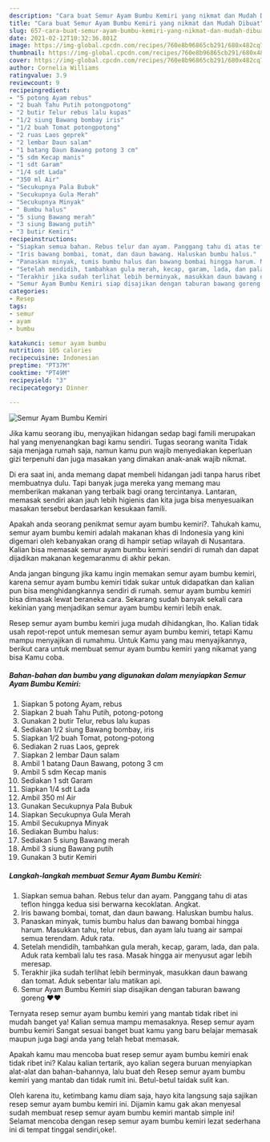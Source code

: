 ```yaml
---
description: "Cara buat Semur Ayam Bumbu Kemiri yang nikmat dan Mudah Dibuat"
title: "Cara buat Semur Ayam Bumbu Kemiri yang nikmat dan Mudah Dibuat"
slug: 657-cara-buat-semur-ayam-bumbu-kemiri-yang-nikmat-dan-mudah-dibuat
date: 2021-02-12T10:32:36.801Z
image: https://img-global.cpcdn.com/recipes/760e8b96865cb291/680x482cq70/semur-ayam-bumbu-kemiri-foto-resep-utama.jpg
thumbnail: https://img-global.cpcdn.com/recipes/760e8b96865cb291/680x482cq70/semur-ayam-bumbu-kemiri-foto-resep-utama.jpg
cover: https://img-global.cpcdn.com/recipes/760e8b96865cb291/680x482cq70/semur-ayam-bumbu-kemiri-foto-resep-utama.jpg
author: Cornelia Williams
ratingvalue: 3.9
reviewcount: 9
recipeingredient:
- "5 potong Ayam rebus"
- "2 buah Tahu Putih potongpotong"
- "2 butir Telur rebus lalu kupas"
- "1/2 siung Bawang bombay iris"
- "1/2 buah Tomat potongpotong"
- "2 ruas Laos geprek"
- "2 lembar Daun salam"
- "1 batang Daun Bawang potong 3 cm"
- "5 sdm Kecap manis"
- "1 sdt Garam"
- "1/4 sdt Lada"
- "350 ml Air"
- "Secukupnya Pala Bubuk"
- "Secukupnya Gula Merah"
- "Secukupnya Minyak"
- " Bumbu halus"
- "5 siung Bawang merah"
- "3 siung Bawang putih"
- "3 butir Kemiri"
recipeinstructions:
- "Siapkan semua bahan. Rebus telur dan ayam. Panggang tahu di atas teflon hingga kedua sisi berwarna kecoklatan. Angkat."
- "Iris bawang bombai, tomat, dan daun bawang. Haluskan bumbu halus."
- "Panaskan minyak, tumis bumbu halus dan bawang bombai hingga harum. Masukkan tahu, telur rebus, dan ayam lalu tuang air sampai semua terendam. Aduk rata."
- "Setelah mendidih, tambahkan gula merah, kecap, garam, lada, dan pala. Aduk rata kembali lalu tes rasa. Masak hingga air menyusut agar lebih meresap."
- "Terakhir jika sudah terlihat lebih berminyak, masukkan daun bawang dan tomat. Aduk sebentar lalu matikan api."
- "Semur Ayam Bumbu Kemiri siap disajikan dengan taburan bawang goreng ♥️♥️"
categories:
- Resep
tags:
- semur
- ayam
- bumbu

katakunci: semur ayam bumbu 
nutrition: 105 calories
recipecuisine: Indonesian
preptime: "PT37M"
cooktime: "PT49M"
recipeyield: "3"
recipecategory: Dinner

---
```



![Semur Ayam Bumbu Kemiri](https://img-global.cpcdn.com/recipes/760e8b96865cb291/680x482cq70/semur-ayam-bumbu-kemiri-foto-resep-utama.jpg)

Jika kamu seorang ibu, menyajikan hidangan sedap bagi famili merupakan hal yang menyenangkan bagi kamu sendiri. Tugas seorang  wanita Tidak saja menjaga rumah saja, namun kamu pun wajib menyediakan keperluan gizi terpenuhi dan juga masakan yang dimakan anak-anak wajib nikmat.

Di era  saat ini, anda memang dapat membeli hidangan jadi tanpa harus ribet membuatnya dulu. Tapi banyak juga mereka yang memang mau memberikan makanan yang terbaik bagi orang tercintanya. Lantaran, memasak sendiri akan jauh lebih higienis dan kita juga bisa menyesuaikan masakan tersebut berdasarkan kesukaan famili. 



Apakah anda seorang penikmat semur ayam bumbu kemiri?. Tahukah kamu, semur ayam bumbu kemiri adalah makanan khas di Indonesia yang kini digemari oleh kebanyakan orang di hampir setiap wilayah di Nusantara. Kalian bisa memasak semur ayam bumbu kemiri sendiri di rumah dan dapat dijadikan makanan kegemaranmu di akhir pekan.

Anda jangan bingung jika kamu ingin memakan semur ayam bumbu kemiri, karena semur ayam bumbu kemiri tidak sukar untuk didapatkan dan kalian pun bisa menghidangkannya sendiri di rumah. semur ayam bumbu kemiri bisa dimasak lewat beraneka cara. Sekarang sudah banyak sekali cara kekinian yang menjadikan semur ayam bumbu kemiri lebih enak.

Resep semur ayam bumbu kemiri juga mudah dihidangkan, lho. Kalian tidak usah repot-repot untuk memesan semur ayam bumbu kemiri, tetapi Kamu mampu menyajikan di rumahmu. Untuk Kamu yang mau menyajikannya, berikut cara untuk membuat semur ayam bumbu kemiri yang nikamat yang bisa Kamu coba.

<!--inarticleads1-->

##### Bahan-bahan dan bumbu yang digunakan dalam menyiapkan Semur Ayam Bumbu Kemiri:

1. Siapkan 5 potong Ayam, rebus
1. Siapkan 2 buah Tahu Putih, potong-potong
1. Gunakan 2 butir Telur, rebus lalu kupas
1. Sediakan 1/2 siung Bawang bombay, iris
1. Siapkan 1/2 buah Tomat, potong-potong
1. Sediakan 2 ruas Laos, geprek
1. Siapkan 2 lembar Daun salam
1. Ambil 1 batang Daun Bawang, potong 3 cm
1. Ambil 5 sdm Kecap manis
1. Sediakan 1 sdt Garam
1. Siapkan 1/4 sdt Lada
1. Ambil 350 ml Air
1. Gunakan Secukupnya Pala Bubuk
1. Siapkan Secukupnya Gula Merah
1. Ambil Secukupnya Minyak
1. Sediakan  Bumbu halus:
1. Sediakan 5 siung Bawang merah
1. Ambil 3 siung Bawang putih
1. Gunakan 3 butir Kemiri




<!--inarticleads2-->

##### Langkah-langkah membuat Semur Ayam Bumbu Kemiri:

1. Siapkan semua bahan. Rebus telur dan ayam. Panggang tahu di atas teflon hingga kedua sisi berwarna kecoklatan. Angkat.
1. Iris bawang bombai, tomat, dan daun bawang. Haluskan bumbu halus.
1. Panaskan minyak, tumis bumbu halus dan bawang bombai hingga harum. Masukkan tahu, telur rebus, dan ayam lalu tuang air sampai semua terendam. Aduk rata.
1. Setelah mendidih, tambahkan gula merah, kecap, garam, lada, dan pala. Aduk rata kembali lalu tes rasa. Masak hingga air menyusut agar lebih meresap.
1. Terakhir jika sudah terlihat lebih berminyak, masukkan daun bawang dan tomat. Aduk sebentar lalu matikan api.
1. Semur Ayam Bumbu Kemiri siap disajikan dengan taburan bawang goreng ♥️♥️




Ternyata resep semur ayam bumbu kemiri yang mantab tidak ribet ini mudah banget ya! Kalian semua mampu memasaknya. Resep semur ayam bumbu kemiri Sangat sesuai banget buat kamu yang baru belajar memasak maupun juga bagi anda yang telah hebat memasak.

Apakah kamu mau mencoba buat resep semur ayam bumbu kemiri enak tidak ribet ini? Kalau kalian tertarik, ayo kalian segera buruan menyiapkan alat-alat dan bahan-bahannya, lalu buat deh Resep semur ayam bumbu kemiri yang mantab dan tidak rumit ini. Betul-betul taidak sulit kan. 

Oleh karena itu, ketimbang kamu diam saja, hayo kita langsung saja sajikan resep semur ayam bumbu kemiri ini. Dijamin kamu gak akan menyesal sudah membuat resep semur ayam bumbu kemiri mantab simple ini! Selamat mencoba dengan resep semur ayam bumbu kemiri lezat sederhana ini di tempat tinggal sendiri,oke!.

